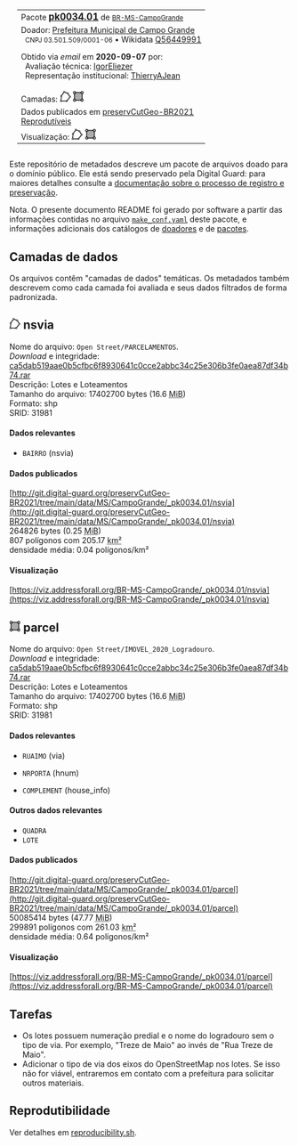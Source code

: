 <aside>
<table align="right" style="padding: 1em">
<tr><td>Pacote <a target="_git" title="link canônico para o git deste pacote" href="http://git.digital-guard.org/preserv-BR/blob/main/data/MS/CampoGrande/_pk0034.01"><big><b>pk0034.01</b></big></a> de <small><a target="_osmcodes" title="Jurisdição" href="https://osm.codes/BR-MS-CampoGrande">BR-MS-CampoGrande</a></small>
</td></tr>
<tr><td>
Doador: <a rel="external" target="_doador" href="http://www.campogrande.ms.gov.br/">Prefeitura Municipal de Campo Grande</a>
<br/>&nbsp; <small>CNPJ 03.501.509/0001-06</small> • Wikidata <a rel="external" target="_doador" title="link descritor Wikidata do doador" href="https://www.wikidata.org/wiki/Q56449991">Q56449991</a></small><br/>

Obtido via <i>email</i> em <b>2020-09-07</b> por:
<br/>&nbsp; Avaliação técnica: <a rel="external" target="_gitPerson" title="usuário Git" href="https://github.com/IgorEliezer">IgorEliezer</a>
<br/>&nbsp; Representação institucional: <a rel="external" target="_gitPerson" title="usuário Git" href="https://github.com/ThierryAJean">ThierryAJean</a><br/>
</td></tr>
<tr><td>Camadas: <a title="nsvia" href="#-nsvia"><img src="https://raw.githubusercontent.com/digital-guard/preserv/main/docs/assets/layerIcon-nsvia.png" alt="nsvia" width="20"/></a> <a title="parcel" href="#-parcel"><img src="https://raw.githubusercontent.com/digital-guard/preserv/main/docs/assets/layerIcon-parcel.png" alt="parcel" width="20"/></a> </td></tr>
<tr><td>Dados publicados em <a href="http://git.digital-guard.org/preservCutGeo-BR2021/tree/main/data/MS/CampoGrande/_pk0034.01">preservCutGeo-BR2021</a><br/><a href="#reprodutibilidade">Reprodutíveis</a></td></tr>
<tr><td>Visualização: <a title="nsvia" href="https://viz.addressforall.org/BR-MS-CampoGrande/_pk0034.01/nsvia"><img src="https://raw.githubusercontent.com/digital-guard/preserv/main/docs/assets/layerIcon-nsvia.png" alt="nsvia" width="20"/></a> <a title="parcel" href="https://viz.addressforall.org/BR-MS-CampoGrande/_pk0034.01/parcel"><img src="https://raw.githubusercontent.com/digital-guard/preserv/main/docs/assets/layerIcon-parcel.png" alt="parcel" width="20"/></a> </td></tr>
</table>
</aside>

<section>

Este repositório de metadados descreve um pacote de arquivos doado para o domínio público. Ele está sendo preservado pela Digital Guard: para maiores detalhes consulte a [documentação sobre o processo de registro e preservação](https://wiki.addressforall.org/doc/Documentação_Digital-guard).

Nota. O presente documento README foi gerado por software a partir das informações contidas no arquivo [`make_conf.yaml`](make_conf.yaml) deste pacote, e informações adicionais dos catálogos de [doadores](https://git.digital-guard.org/preserv-BR/blob/main/data/donor.csv) e de [pacotes](https://git.digital-guard.org/preserv-BR/blob/main/data/donatedPack.csv).

# Camadas de dados

Os arquivos contêm "camadas de dados" temáticas. Os metadados também descrevem como cada camada foi avaliada e seus dados filtrados de forma padronizada.

## <img src="https://raw.githubusercontent.com/digital-guard/preserv/main/docs/assets/layerIcon-nsvia.png" alt="nsvia" width="20"/> nsvia

Nome do arquivo: `Open Street/PARCELAMENTOS`.<br/>*Download* e integridade: [ca5dab519aae0b5cfbc6f8930641c0cce2abbc34c25e306b3fe0aea87df34b74.rar](http://dl.digital-guard.org/ca5dab519aae0b5cfbc6f8930641c0cce2abbc34c25e306b3fe0aea87df34b74.rar)<br/>Descrição: Lotes e Loteamentos<br/>Tamanho do arquivo: 17402700 bytes (16.6 <abbr title="mebibyte">MiB</abbr>)<br/>Formato: shp<br/>SRID: 31981

#### Dados relevantes
* `BAIRRO` (nsvia)

#### Dados publicados
[http://git.digital-guard.org/preservCutGeo-BR2021/tree/main/data/MS/CampoGrande/_pk0034.01/nsvia](http://git.digital-guard.org/preservCutGeo-BR2021/tree/main/data/MS/CampoGrande/_pk0034.01/nsvia)<br/>264826 bytes (0.25 <abbr title="mebibyte">MiB</abbr>)<br/>807 polígonos com 205.17 <abbr title="quilômetros quadrados">km²</abbr><br/>densidade média: 0.04 polígonos/km²

#### Visualização
[https://viz.addressforall.org/BR-MS-CampoGrande/_pk0034.01/nsvia](https://viz.addressforall.org/BR-MS-CampoGrande/_pk0034.01/nsvia)
## <img src="https://raw.githubusercontent.com/digital-guard/preserv/main/docs/assets/layerIcon-parcel.png" alt="parcel" width="20"/> parcel

Nome do arquivo: `Open Street/IMOVEL_2020_Logradouro`.<br/>*Download* e integridade: [ca5dab519aae0b5cfbc6f8930641c0cce2abbc34c25e306b3fe0aea87df34b74.rar](http://dl.digital-guard.org/ca5dab519aae0b5cfbc6f8930641c0cce2abbc34c25e306b3fe0aea87df34b74.rar)<br/>Descrição: Lotes e Loteamentos<br/>Tamanho do arquivo: 17402700 bytes (16.6 <abbr title="mebibyte">MiB</abbr>)<br/>Formato: shp<br/>SRID: 31981

#### Dados relevantes
* `RUAIMO` (via)

* `NRPORTA` (hnum)

* `COMPLEMENT` (house_info)

#### Outros dados relevantes
* `QUADRA`
* `LOTE`

#### Dados publicados
[http://git.digital-guard.org/preservCutGeo-BR2021/tree/main/data/MS/CampoGrande/_pk0034.01/parcel](http://git.digital-guard.org/preservCutGeo-BR2021/tree/main/data/MS/CampoGrande/_pk0034.01/parcel)<br/>50085414 bytes (47.77 <abbr title="mebibyte">MiB</abbr>)<br/>299891 polígonos com 261.03 <abbr title="quilômetros quadrados">km²</abbr><br/>densidade média: 0.64 polígonos/km²

#### Visualização
[https://viz.addressforall.org/BR-MS-CampoGrande/_pk0034.01/parcel](https://viz.addressforall.org/BR-MS-CampoGrande/_pk0034.01/parcel)

# Tarefas
* Os lotes possuem numeração predial e o nome do logradouro sem o tipo de via. Por exemplo, &quot;Treze de Maio&quot; ao invés de &quot;Rua Treze de Maio&quot;.
* Adicionar o tipo de via dos eixos do OpenStreetMap nos lotes. Se isso não for viável, entraremos em contato com a prefeitura para solicitar outros materiais.
</section>
<section>

# Reprodutibilidade

Ver detalhes em [reproducibility.sh](reproducibility.sh).

</section>

